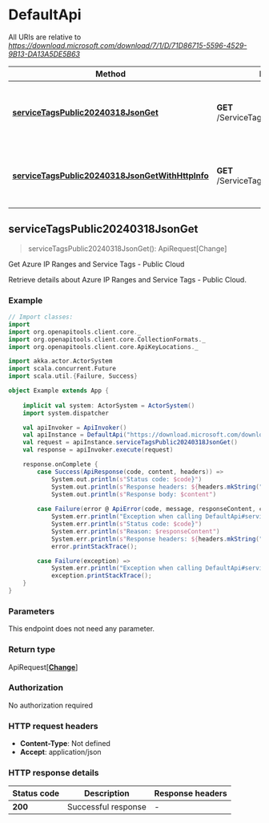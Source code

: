 # DefaultApi

All URIs are relative to *https://download.microsoft.com/download/7/1/D/71D86715-5596-4529-9B13-DA13A5DE5B63*

Method | HTTP request | Description
------------- | ------------- | -------------
[**serviceTagsPublic20240318JsonGet**](DefaultApi.md#serviceTagsPublic20240318JsonGet) | **GET** /ServiceTags_Public_20240318.json | Get Azure IP Ranges and Service Tags - Public Cloud
[**serviceTagsPublic20240318JsonGetWithHttpInfo**](DefaultApi.md#serviceTagsPublic20240318JsonGetWithHttpInfo) | **GET** /ServiceTags_Public_20240318.json | Get Azure IP Ranges and Service Tags - Public Cloud



## serviceTagsPublic20240318JsonGet

> serviceTagsPublic20240318JsonGet(): ApiRequest[Change]

Get Azure IP Ranges and Service Tags - Public Cloud

Retrieve details about Azure IP Ranges and Service Tags - Public Cloud.

### Example

```scala
// Import classes:
import 
import org.openapitools.client.core._
import org.openapitools.client.core.CollectionFormats._
import org.openapitools.client.core.ApiKeyLocations._

import akka.actor.ActorSystem
import scala.concurrent.Future
import scala.util.{Failure, Success}

object Example extends App {
    
    implicit val system: ActorSystem = ActorSystem()
    import system.dispatcher

    val apiInvoker = ApiInvoker()
    val apiInstance = DefaultApi("https://download.microsoft.com/download/7/1/D/71D86715-5596-4529-9B13-DA13A5DE5B63")    
    val request = apiInstance.serviceTagsPublic20240318JsonGet()
    val response = apiInvoker.execute(request)

    response.onComplete {
        case Success(ApiResponse(code, content, headers)) =>
            System.out.println(s"Status code: $code}")
            System.out.println(s"Response headers: ${headers.mkString(", ")}")
            System.out.println(s"Response body: $content")
        
        case Failure(error @ ApiError(code, message, responseContent, cause, headers)) =>
            System.err.println("Exception when calling DefaultApi#serviceTagsPublic20240318JsonGet")
            System.err.println(s"Status code: $code}")
            System.err.println(s"Reason: $responseContent")
            System.err.println(s"Response headers: ${headers.mkString(", ")}")
            error.printStackTrace();

        case Failure(exception) => 
            System.err.println("Exception when calling DefaultApi#serviceTagsPublic20240318JsonGet")
            exception.printStackTrace();
    }
}
```

### Parameters

This endpoint does not need any parameter.

### Return type

ApiRequest[[**Change**](Change.md)]


### Authorization

No authorization required

### HTTP request headers

- **Content-Type**: Not defined
- **Accept**: application/json

### HTTP response details
| Status code | Description | Response headers |
|-------------|-------------|------------------|
| **200** | Successful response |  -  |

